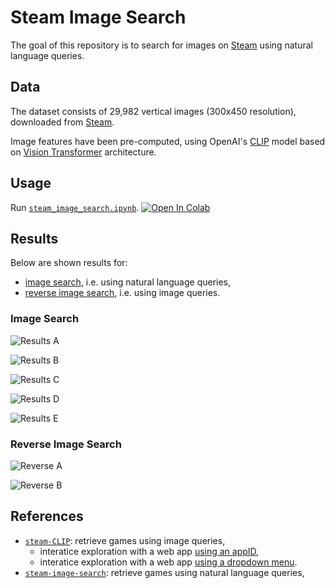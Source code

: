 # Steam Image Search

The goal of this repository is to search for images on [Steam][steam-store] using natural language queries.

## Data

The dataset consists of 29,982 vertical images (300x450 resolution), downloaded from [Steam][steam-store].

Image features have been pre-computed, using OpenAI's [CLIP][openai-clip] model based on [Vision Transformer][google-vit] architecture.

## Usage

Run [`steam_image_search.ipynb`][colab-notebook].
[![Open In Colab][colab-badge]][colab-notebook]

## Results

Below are shown results for:
-   [image search][results_image_search], i.e. using natural language queries,
-   [reverse image search][results_reverse_image_search], i.e. using image queries.

### Image Search

![Results A](https://raw.githubusercontent.com/wiki/woctezuma/steam-image-search/img/results_A.jpg)

![Results B](https://raw.githubusercontent.com/wiki/woctezuma/steam-image-search/img/results_B.jpg)

![Results C](https://raw.githubusercontent.com/wiki/woctezuma/steam-image-search/img/results_C.jpg)

![Results D](https://raw.githubusercontent.com/wiki/woctezuma/steam-image-search/img/results_D.jpg)

![Results E](https://raw.githubusercontent.com/wiki/woctezuma/steam-image-search/img/results_E.jpg)

### Reverse Image Search

![Reverse A](https://raw.githubusercontent.com/wiki/woctezuma/steam-image-search/img/reverse_A.jpg)

![Reverse B](https://raw.githubusercontent.com/wiki/woctezuma/steam-image-search/img/reverse_B.jpg)

## References

- [`steam-CLIP`][banner-repository-CLIP]: retrieve games using image queries,
   - interatice exploration with a web app [using an appID][web-app-using-id],
   - interatice exploration with a web app [using a dropdown menu][web-app-using-text].
- [`steam-image-search`][natural-language-search]: retrieve games using natural language queries,

<!-- Definitions -->

[steam-store]: <https://store.steampowered.com/>
[openai-clip]: <https://openai.com/blog/clip/>
[google-vit]: <https://ai.googleblog.com/2020/12/transformers-for-image-recognition-at.html>
[colab-notebook]: <https://colab.research.google.com/github/woctezuma/steam-image-search/blob/main/steam_image_search.ipynb>
[colab-badge]: <https://colab.research.google.com/assets/colab-badge.svg>
[results_image_search]: <https://github.com/woctezuma/steam-image-search#image-search>
[results_reverse_image_search]: <https://github.com/woctezuma/steam-image-search#reverse-image-search>
[banner-repository-CLIP]: <https://github.com/woctezuma/steam-CLIP>
[web-app-using-id]: <https://damp-brushlands-51855.herokuapp.com/render/1091500/>
[web-app-using-text]: <https://woctezuma.github.io/steam-svelte-autocomplete/index.html>
[natural-language-search]: <https://github.com/woctezuma/steam-image-search>
